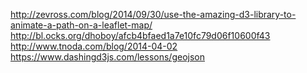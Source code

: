 http://zevross.com/blog/2014/09/30/use-the-amazing-d3-library-to-animate-a-path-on-a-leaflet-map/
http://bl.ocks.org/dhoboy/afcb4bfaed1a7e10fc79d06f10600f43
http://www.tnoda.com/blog/2014-04-02
https://www.dashingd3js.com/lessons/geojson